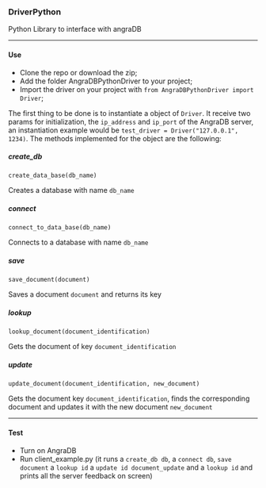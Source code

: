 ### DriverPython


Python Library to interface with angraDB

-----
#### Use

- Clone the repo or download the zip;
- Add the folder AngraDBPythonDriver to your project;
- Import the driver on your project with `from AngraDBPythonDriver import Driver`;

The first thing to be done is to instantiate a object of `Driver`. It receive two params for 
initialization, the `ip_address` and `ip_port` of the AngraDB server, an instantiation example would be 
`test_driver = Driver("127.0.0.1", 1234)`. The methods implemented for the object are the following:

##### create_db
`create_data_base(db_name)`

Creates a database with name `db_name`
##### connect
`connect_to_data_base(db_name)`

Connects to a database with name `db_name`
##### save
`save_document(document)`

Saves a document `document` and returns its key
##### lookup
`lookup_document(document_identification)`

Gets the document of key `document_identification`

##### update
`update_document(document_identification, new_document)`

Gets the document key `document_identification`, finds the corresponding document and updates it with the 
new document `new_document`

---
#### Test

- Turn on AngraDB
- Run client_example.py (it runs a `create_db db`, a `connect db`, `save document` 
a `lookup id` a `update id document_update` and a `lookup id` and prints all the server feedback on screen)


